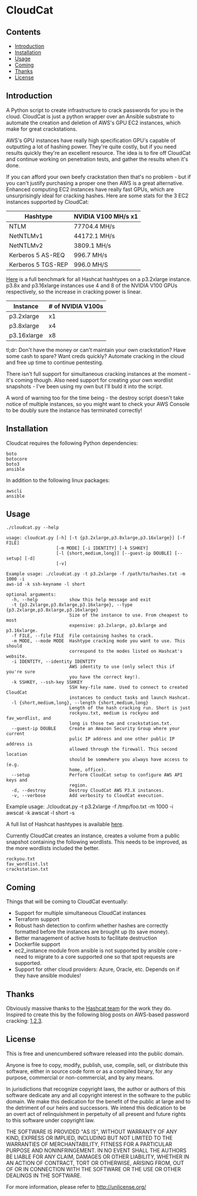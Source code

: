 # CloudCat
## Contents

- [Introduction](#introduction)
- [Installation](#installation)
- [Usage](#usage)
- [Coming](#coming)
- [Thanks](#thanks)
- [License](#license)

## Introduction
A Python script to create infrastructure to crack passwords for you in the cloud. CloudCat is just a python wrapper over an Ansible substrate to automate the creation and deletion of AWS's GPU EC2 instances, which make for great crackstations.

AWS's GPU instances have really high specification GPU's capable of outputting a lot of hashing power. They're quite costly, but if you need results quickly they're an excellent resource. The idea is to fire off CloudCat and continue working on penetration tests, and gather the results when it's done.

If you can afford your own beefy crackstation then that's no problem - but if you can't justify purchasing a proper one then AWS is a great alternative. Enhanced computing EC2 instances have really fast GPUs, which are unsurprisingly ideal for cracking hashes. Here are some stats for the 3 EC2 instances supported by CloudCat:

| Hashtype     | NVIDIA V100 MH/s x1 |
| ------------ | ---------------- |
| NTLM         |  77704.4 MH/s |
| NetNTLMv1    |  44172.1 MH/s |
| NetNTLMv2    |  3809.1 MH/s |
| Kerberos 5 AS-REQ |  996.7 MH/s |
| Kerberos 5 TGS-REP | 996.0 MH/S |

[Here](benchmark.md) is a full benchmark for all Hashcat hashtypes on a p3.2xlarge instance. p3.8x and p3.16xlarge instances use 4 and 8 of the NVIDIA V100 GPUs respectively, so the increase in cracking power is linear.

| Instance | # of NVIDIA V100s |
| -------- | ----------------- |
| p3.2xlarge | x1 |
| p3.8xlarge | x4 |
| p3.16xlarge | x8 |

tl;dr: Don't have the money or can't maintain your own crackstation? Have some cash to spare? Want creds quickly? Automate cracking in the cloud and free up time to continue pentesting.

There isn't full support for simultaneous cracking instances at the moment - it's coming though. Also need support for creating your own wordlist snapshots - I've been using my own but I'll buld it into the script.

A word of warning too for the time being - the destroy script doesn't take notice of multiple instances, so you might want to check your AWS Console to be doubly sure the instance has terminated correctly!

## Installation
Cloudcat requires the following Python dependencies:
```
boto
botocore
boto3
ansible
```
In addition to the following linux packages:
```
awscli
ansible
```
## Usage

```
./cloudcat.py --help

usage: cloudcat.py [-h] [-t {p3.2xlarge,p3.8xlarge,p3.16xlarge}] [-f FILE]
                   [-m MODE] [-i IDENTITY] [-k SSHKEY]
                   [-l {short,medium,long}] [--guest-ip DOUBLE] [--setup] [-d]
                   [-v]

Example usage: ./cloudcat.py -t p3.2xlarge -f /path/to/hashes.txt -m 1000 -i
aws-id -k ssh-keyname -l short

optional arguments:
  -h, --help            show this help message and exit
  -t {p3.2xlarge,p3.8xlarge,p3.16xlarge}, --type {p3.2xlarge,p3.8xlarge,p3.16xlarge}
                        Size of the instance to use. From cheapest to most
                        expensive: p3.2xlarge, p3.8xlarge and p3.16xlarge.
  -f FILE, --file FILE  File containing hashes to crack.
  -m MODE, --mode MODE  Hashtype cracking mode you want to use. This should
                        correspond to the modes listed on Hashcat's website.
  -i IDENTITY, --identity IDENTITY
                        AWS identity to use (only select this if you're sure
                        you have the correct key!).
  -k SSHKEY, --ssh-key SSHKEY
                        SSH key-file name. Used to connect to created CloudCat
                        instances to conduct tasks and launch Hashcat.
  -l {short,medium,long}, --length {short,medium,long}
                        Length of the hash cracking run. Short is just
                        rockyou.txt, medium is rockyou and fav_wordlist, and
                        long is those two and crackstation.txt.
  --guest-ip DOUBLE     Create an Amazon Security Group where your current
                        pulic IP address and one other public IP address is
                        allowed through the firewall. This second location
                        should be somewhere you always have access to (e.g.
                        home, office).
  --setup               Perform CloudCat setup to configure AWS API keys and
                        region.
  -d, --destroy         Destroy CloudCat AWS P3.X instances.
  -v, --verbose         Add verbosity to CloudCat execution.
```
Example usage: ./cloudcat.py -t p3.2xlarge -f /tmp/foo.txt -m 1000 -i awscat -k awscat -l short -s

A full list of Hashcat hashtypes is available [here](https://hashcat.net/wiki/doku.php?id=example_hashes).

Currently CloudCat creates an instance, creates a volume from a public snapshot containing the following wordlists. This needs to be improved, as the more wordlists included the better.
```
rockyou.txt
fav_wordlist.lst
crackstation.txt
```

## Coming
Things that will be coming to CloudCat eventually:
- Support for multiple simultaneous CloudCat instances
- Terraform support
- Robust hash detection to confirm whether hashes are correctly formatted before the instances are brought up (to save money).
- Better management of active hosts to facilitate destruction
- Dockerfile support
- ec2_instance module from ansible is not supported by ansible core - need to migrate to a core supported one so that spot requests are supported.
- Support for other cloud providers: Azure, Oracle, etc. Depends on if they have ansible modules!

## Thanks
Obviously massive thanks to the [Hashcat team](https://github.com/hashcat/hashcat) for the work they do.
Inspired to create this by the following blog posts on AWS-based password cracking: [1](https://hackernoon.com/20-hours-18-and-11-million-passwords-cracked-c4513f61fdb1),[2](https://medium.com/@lordsaibat/cracking-passwords-with-terraform-and-aws-3685cc918721),[3](https://medium.com/@iraklis/running-hashcat-v4-0-0-in-amazons-aws-new-p3-16xlarge-instance-e8fab4541e9b).

## License
This is free and unencumbered software released into the public domain.

Anyone is free to copy, modify, publish, use, compile, sell, or distribute this software, either in source code form or as a compiled binary, for any purpose, commercial or non-commercial, and by any means.

In jurisdictions that recognize copyright laws, the author or authors of this software dedicate any and all copyright interest in the software to the public domain. We make this dedication for the benefit of the public at large and to the detriment of our heirs and successors. We intend this dedication to be an overt act of relinquishment in perpetuity of all present and future rights to this software under copyright law.

THE SOFTWARE IS PROVIDED "AS IS", WITHOUT WARRANTY OF ANY KIND, EXPRESS OR IMPLIED, INCLUDING BUT NOT LIMITED TO THE WARRANTIES OF MERCHANTABILITY, FITNESS FOR A PARTICULAR PURPOSE AND NONINFRINGEMENT. IN NO EVENT SHALL THE AUTHORS BE LIABLE FOR ANY CLAIM, DAMAGES OR OTHER LIABILITY, WHETHER IN AN ACTION OF CONTRACT, TORT OR OTHERWISE, ARISING FROM, OUT OF OR IN CONNECTION WITH THE SOFTWARE OR THE USE OR OTHER DEALINGS IN THE SOFTWARE.

For more information, please refer to <http://unlicense.org/>
